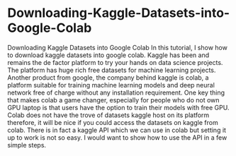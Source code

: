 # Downloading-Kaggle-Datasets-into-Google-Colab
Downloading Kaggle Datasets into Google Colab
In this tutorial, I show how to download kaggle datasets into google colab. Kaggle has been and remains the de factor platform to try your hands on data science projects. The platform has huge rich free datasets for machine learning projects. Another product from google, the company behind kaggle is colab, a platform suitable for training machine learning models and deep neural network free of charge without any installation requirement. One key thing that makes colab a game changer, especially for people who do not own GPU laptop is that users have the option to train their models with free GPU. Colab does not have the trove of datasets kaggle host on its platform therefore, it will be nice if you could access the datasets on kaggle from colab. There is in fact a kaggle API which we can use in colab but setting it up to work is not so easy. I would want to show how to use the API in a few simple steps.

